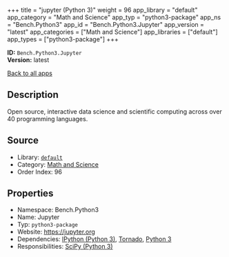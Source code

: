 ﻿+++
title = "jupyter (Python 3)"
weight = 96
app_library = "default"
app_category = "Math and Science"
app_typ = "python3-package"
app_ns = "Bench.Python3"
app_id = "Bench.Python3.Jupyter"
app_version = "latest"
app_categories = ["Math and Science"]
app_libraries = ["default"]
app_types = ["python3-package"]
+++

**ID:** `Bench.Python3.Jupyter`  
**Version:** latest  
<!--more-->

[Back to all apps](/apps/)

## Description
Open source, interactive data science and scientific computing
across over 40 programming languages.

## Source

* Library: [`default`](/app_libraries/default)
* Category: [Math and Science](/app_categories/math-and-science)
* Order Index: 96

## Properties

* Namespace: Bench.Python3
* Name: Jupyter
* Typ: `python3-package`
* Website: <https://jupyter.org>
* Dependencies: [IPython (Python 3)](/apps/Bench.Python3.IPython), [Tornado](/apps/Bench.Python.Tornado), [Python 3](/apps/Bench.Python3)
* Responsibilities: [SciPy (Python 3)](/apps/Bench.Python3.SciPy)

